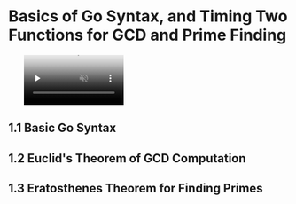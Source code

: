 # Basics of Go Syntax, and Timing Two Functions for GCD and Prime Finding


<video src="https://youtu.be/JMN0UewLQXE" preload="none" loop="loop" controls="controls" style="margin-left: 2em;" muted="" poster="http://www.multipelife.com/wp-content/uploads/2016/08/video-converter-software.png" width=180>
  <track src="subtitle" kind="captions" srclang="en" label="English" default>
  Your browser does not support the HTML5 video element.
</video><br/>

## 1.1 Basic Go Syntax



## 1.2 Euclid's Theorem of GCD Computation




## 1.3 Eratosthenes Theorem for Finding Primes

